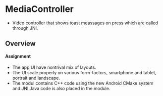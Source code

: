 # MediaController
* Video controller that shows toast meassages on press which are called through JNI.
## Overview 
#### Assignment 
* The app UI have nontrival mix of layouts.
* The UI scale properly on various form-factors, smartphone and tablet, portrait and landscape.
* The modul contains C++ code using the new Android CMake system and JNI Java code is also placed in the module.

